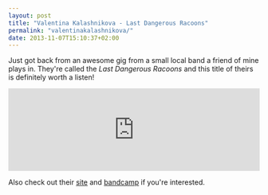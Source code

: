 ```yaml
---
layout: post
title: "Valentina Kalashnikova - Last Dangerous Racoons"
permalink: "valentinakalashnikova/"
date: 2013-11-07T15:10:37+02:00
---
```


Just got back from an awesome gig from a small local band a friend of mine plays in. They're called the *Last Dangerous Racoons* and this title of theirs is definitely worth a listen!

<iframe width="100%" height="166" scrolling="no" frameborder="no" src="https://w.soundcloud.com/player/?url=https%3A//api.soundcloud.com/tracks/43418321"></iframe>

Also check out their [site](http://lastdangerousracoons.de) and [bandcamp](http://lastdangerousracoons.bandcamp.com/) if you're interested.
